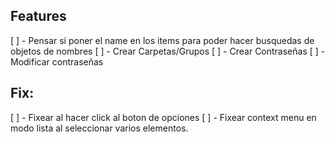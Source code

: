 

## Features

[ ] - Pensar si poner el name en los items para poder hacer busquedas de objetos de nombres
[ ] - Crear Carpetas/Grupos
[ ] - Crear Contraseñas
[ ] - Modificar contraseñas

## Fix:
[ ] - Fixear al hacer click al boton de opciones 
[ ] - Fixear context menu en modo lista al seleccionar varios elementos. 



